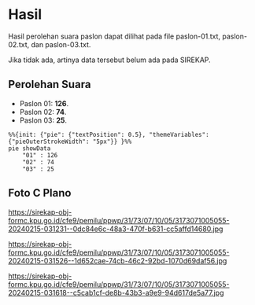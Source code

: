 # Hasil

Hasil perolehan suara paslon dapat dilihat pada file paslon-01.txt, paslon-02.txt, dan paslon-03.txt.

Jika tidak ada, artinya data tersebut belum ada pada SIREKAP.

## Perolehan Suara

 * Paslon 01: **126**.
 * Paslon 02: **74**.
 * Paslon 03: **25**.

```mermaid
%%{init: {"pie": {"textPosition": 0.5}, "themeVariables": {"pieOuterStrokeWidth": "5px"}} }%%
pie showData
    "01" : 126
    "02" : 74
    "03" : 25
```
## Foto C Plano

https://sirekap-obj-formc.kpu.go.id/cfe9/pemilu/ppwp/31/73/07/10/05/3173071005055-20240215-031231--0dc84e6c-48a3-470f-b631-cc5affd14680.jpg

https://sirekap-obj-formc.kpu.go.id/cfe9/pemilu/ppwp/31/73/07/10/05/3173071005055-20240215-031526--1d652cae-74cb-46c2-92bd-1070d69daf56.jpg

https://sirekap-obj-formc.kpu.go.id/cfe9/pemilu/ppwp/31/73/07/10/05/3173071005055-20240215-031618--c5cab1cf-de8b-43b3-a9e9-94d617de5a77.jpg
